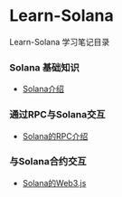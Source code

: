 # Learn-Solana 

Learn-Solana 学习笔记目录

### Solana 基础知识
- [Solana介绍](./README/Base/course_01.md)

### 通过RPC与Solana交互
- [Solana的RPC介绍](./README/RPC/course_01.md)

### 与Solana合约交互
- [Solana的Web3.js](./README/interactive/course_01.md)



